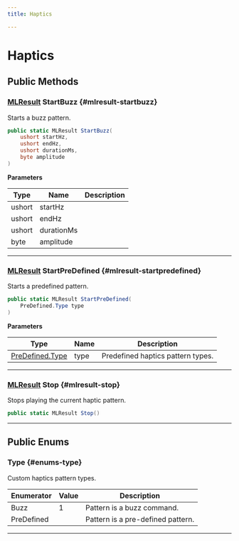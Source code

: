 ```yaml
---
title: Haptics

---
```


# Haptics










## Public Methods

### [MLResult](/versioned_docs/version-22-Mar-2023/unity-api/api/UnityEngine.XR.MagicLeap/UnityEngine.XR.MagicLeap.MLResult.md) StartBuzz {#mlresult-startbuzz}

Starts a buzz pattern. 

```csharp
public static MLResult StartBuzz(
    ushort startHz,
    ushort endHz,
    ushort durationMs,
    byte amplitude
)
```


**Parameters**

| Type | Name  | Description  | 
|--|--|--|
| ushort |startHz||
| ushort |endHz||
| ushort |durationMs||
| byte |amplitude||






-----------

### [MLResult](/versioned_docs/version-22-Mar-2023/unity-api/api/UnityEngine.XR.MagicLeap/UnityEngine.XR.MagicLeap.MLResult.md) StartPreDefined {#mlresult-startpredefined}

Starts a predefined pattern. 

```csharp
public static MLResult StartPreDefined(
    PreDefined.Type type
)
```


**Parameters**

| Type | Name  | Description  | 
|--|--|--|
| [PreDefined.Type](/versioned_docs/version-22-Mar-2023/unity-api/api/UnityEngine.XR.MagicLeap/InputSubsystem/Extensions/Haptics/UnityEngine.XR.MagicLeap.InputSubsystem.Extensions.Haptics.PreDefined.md#enums-type) |type|Predefined haptics pattern types. |






-----------

### [MLResult](/versioned_docs/version-22-Mar-2023/unity-api/api/UnityEngine.XR.MagicLeap/UnityEngine.XR.MagicLeap.MLResult.md) Stop {#mlresult-stop}

Stops playing the current haptic pattern. 

```csharp
public static MLResult Stop()
```






-----------

## Public Enums

### Type {#enums-type}

Custom haptics pattern types. 

| Enumerator | Value | Description |
| ---------- | ----- | ----------- |
| Buzz | 1| Pattern is a buzz command.   |
| PreDefined | | Pattern is a pre-defined pattern.   |








-----------


